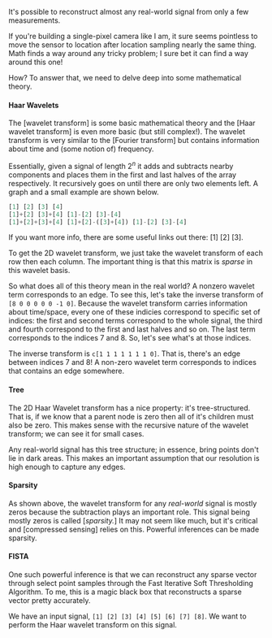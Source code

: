 
<!--thermal camera blurb-->

It's possible to reconstruct almost any real-world signal from only a few
measurements.

If you're building a single-pixel camera like I am, it sure seems pointless to
move the sensor to location after location sampling nearly the same thing. Math
finds a way around any tricky problem; I sure bet it can find a way around this
one!



<!--image-->

How? To answer that, we need to delve deep into some mathematical theory.

#### Haar Wavelets
The [wavelet transform] is some basic mathematical theory and the [Haar wavelet
transform] is even more basic (but still complex!). The wavelet transform is
very similar to the [Fourier transform] but contains information about time and
(some notion of) frequency.

Essentially, given a signal of length $2^n$ it adds and subtracts nearby
components and places them in the first and last halves of the array
respectively. It recursively goes on until there are only two elements left.
A graph and a small example are shown below.

```python
[1] [2] [3] [4]
[1]+[2] [3]+[4] [1]-[2] [3]-[4]
[1]+[2]+[3]+[4] [1]+[2]-([3]+[4]) [1]-[2] [3]-[4]
```
<!--img-->

If you want more info, there are some useful links out there: [1] [2] [3].

To get the 2D wavelet transform, we just take the wavelet transform of each row
then each column. The important thing is that this matrix is *sparse* in this
wavelet basis.

So what does all of this theory mean in the real world? A nonzero wavelet term
corresponds to an edge. To see this, let's take the inverse transform of 
`[8 0 0 0 0 0 -1 0]`. Because the wavelet transform carries information about
time/space, every one of these indicies correspond to specific set of indices:
the first and second terms correspond to the whole signal, the third and fourth
correspond to the first and last halves and so on. The last term corresponds to
the indices 7 and 8. So, let's see what's at those indices.

The inverse transform is `c[1 1 1 1 1 1 1 0]`. That is, there's an edge
between indices 7 and 8! A non-zero wavelet term corresponds to indices that
contains an edge somewhere.

#### Tree
The 2D Haar Wavelet transform has a nice property: it's tree-structured. That
is, if we know that a parent node is zero then all of it's children must also
be zero. This makes sense with the recursive nature of the wavelet transform;
we can see it for small cases.

Any real-world signal has this tree structure; in essence, bring points don't
lie in dark areas. This makes an important assumption that our resolution is
high enough to capture any edges.

#### Sparsity
As shown above, the wavelet transform for any *real-world* signal is mostly
zeros because the subtraction plays an important role. This signal being mostly
zeros is called [*sparsity.*] It may not seem like much, but it's critical and 
[compressed sensing] relies on this. Powerful inferences can be made sparsity.

#### FISTA
One such powerful inference is that we can reconstruct any sparse vector
through select point samples through the Fast Iterative Soft Thresholding
Algorithm. To me, this is a magic black box that reconstructs a sparse vector
pretty accurately.






We have an input signal, `[1] [2] [3] [4] [5] [6] [7] [8]`. We want to perform
the Haar wavelet transform on this signal. 
